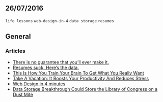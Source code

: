 26/07/2016
----------

`life lessons` `web-design-in-4` `data storage` `resumes`

## General

### Articles

- [There is no guarantee that you’ll ever make it.](https://medium.com/hi-my-name-is-jon/there-is-no-guarantee-that-youll-ever-make-it-303559deb093)
- [Resumes suck. Here’s the data.](https://medium.freecodecamp.com/resumes-suck-heres-the-data-ee88fcc27615)
- [This Is How You Train Your Brain To Get What You Really Want](https://medium.com/the-mission/this-is-how-you-train-your-brain-to-get-what-you-really-want-45e1942dcde7)
- [Take A Vacation: It Boosts Your Productivity And Reduces Stress](https://medium.com/the-mission/take-a-vacation-it-boosts-your-productivity-and-reduces-stress-5979ca040bc5)
- [Web Design in 4 minutes](http://jgthms.com/web-design-in-4-minutes/)
- [Data Storage Breakthrough Could Store the Library of Congress on a Dust Mite](http://www.popularmechanics.com/science/a21877/data-storage-breakthrough-chlorine-atoms/)
